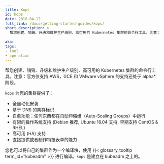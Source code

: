 ```yaml
---
title: Kops
id: kops
date: 2018-04-12
full_link: /docs/getting-started-guides/kops/
short_description: >
  帮您创建、销毁、升级和维护生产级别、高可用的 Kubernetes 集群的命令行工具。注意：官方仅支持 AWS，GCE 和 VMware vSphere 的支持还处于 alpha* 阶段。
  
aka: 
tags:
- tool
- operation
---
```


<!--
---
title: Kops
id: kops
date: 2018-04-12
full_link: /docs/getting-started-guides/kops/
short_description: >
  A CLI tool that helps you create, destroy, upgrade and maintain production-grade, highly available, Kubernetes clusters. *NOTE&#58; Officially supports AWS only, with GCE and VMware vSphere in alpha*.

aka: 
tags:
- tool
- operation
---
-->

<!--
 A CLI tool that helps you create, destroy, upgrade and maintain production-grade, highly available, Kubernetes clusters. *NOTE&#58; Officially supports AWS only, with GCE and VMware vSphere in alpha*.
-->

帮您创建、销毁、升级和维护生产级别、高可用的 Kubernetes 集群的命令行工具。注意：官方仅支持 AWS，GCE 和 VMware vSphere 的支持还处于 alpha* 阶段。

<!--more--> 

<!--
`kops` provisions your cluster with&#58;

  * Fully automated installation
  * DNS-based cluster identification
  * Self-healing&#58; everything runs in Auto-Scaling Groups
  * Limited OS support (Debian preferred, Ubuntu 16.04 supported, early support for CentOS & RHEL)
  * High availability (HA) support
  * The ability to directly provision, or generate terraform manifests
-->

`kops` 为您的集群提供了：

  * 全自动化安装
  * 基于 DNS 的集群标识
  * 自愈功能：任何东西都在自动伸缩组（Auto-Scaling Groups）中运行
  * 有限的操作系统支持 (Debian 推荐, Ubuntu 16.04 支持, 早期支持 CentOS & RHEL)
  * 高可用 (HA) 支持
  * 直接提供或者制作特技表单的能力

<!--
You can also build your own cluster using {{< glossary_tooltip term_id="kubeadm" >}} as a building block. `kops` builds on the kubeadm work.
-->

您也可以将自己的集群作为一个编译块，使用 {{< glossary_tooltip term_id="kubeadm" >}} 进行编译。`kops` 是建立在 kubeadm 之上的。
